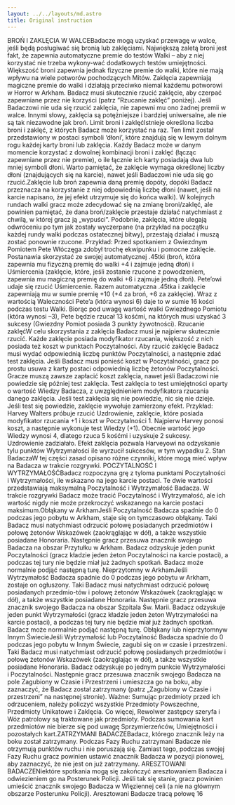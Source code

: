 ```yaml
---
layout: ../../layouts/md.astro
title: Original instruction
---
```


BROŃ I ZAKLĘCIA W WALCEBadacze mogą uzyskać przewagę w walce, jeśli będą posługiwać się bronią lub zaklęciami. Największą zaletą broni jest fakt, że zapewnia automatyczne premie do testów Walki – aby z niej korzystać nie trzeba wykony-wać dodatkowych testów umiejętności. Większość broni zapewnia jednak fizyczne premie do walki, które nie mają wpływu na wiele potworów pochodzących Mitów. Zaklęcia zapewniają magiczne premie do walki i działają przeciwko niemal każdemu potworowi w Horror w Arkham. Badacz musi skutecznie rzucić zaklęcie, aby czerpać zapewniane przez nie korzyści (patrz ”Rzucanie zaklęć” poniżej). Jeśli Badaczowi nie uda się rzucić zaklęcia, nie zapewni mu ono żadnej premii w walce. Innymi słowy, zaklęcia są potężniejsze i bardziej uniwersalne, ale nie są tak niezawodne jak broń. Limit broni i zaklęćIstnieje określona liczba broni i zaklęć, z których Badacz może korzystać na raz. Ten limit został przedstawiony w postaci symboli ‘dłoni’, które znajdują się w lewym dolnym rogu każdej karty broni lub zaklęcia. Każdy Badacz może w danym momencie korzystać z dowolnej kombinacji broni i zaklęć (łącząc zapewniane przez nie premie), o ile łącznie ich karty posiadają dwa lub mniej symboli dłoni. Warto pamiętać, że zaklęcie wymaga określonej liczby dłoni (znajdujących się na karcie), nawet jeśli Badaczowi nie uda się go rzucić.Zaklęcie lub broń zapewnia daną premię dopóty, dopóki Badacz przeznacza na korzystanie z niej odpowiednią liczbę dłoni (nawet, jeśli na karcie napisano, że jej efekt utrzymuje się do końca walki). W kolejnych rundach walki gracz może zdecydować się na zmianę broni/zaklęć, ale powinien pamiętać, że dana broń/zaklęcie przestaje działać natychmiast z chwilą, w której gracz ją „wypuści”. Podobnie, zaklęcia, które ulegają odwróceniu po tym jak zostały wyczerpane (na przykład na początku każdej rundy walki podczas ostatecznej bitwy), przestają działać i muszą zostać ponownie rzucone. Przykład: Przed spotkaniem z Gwiezdnym Pomiotem Pete Włóczęga zdobył trochę ekwipunku i pomocne zaklęcie. Postanawia skorzystać ze swojej automatycznej .45tki (broń, która zapewnia mu fizyczną premię do walki +4 i zajmuje jedną dłoń) i Uśmiercenia (zaklęcie, które, jeśli zostanie rzucone z powodzeniem, zapewnia mu magiczną premię do walki +6 i zajmuje jedną dłoń). Pete’owi udaje się rzucić Uśmiercenie. Razem automatyczna .45tka i zaklęcie zapewniają mu w sumie premię +10 (+4 za broń, +6 za zaklęcie). Wraz z wartością Waleczności Pete’a (która wynosi 6) daje to w sumie 16 kości podczas testu Walki. Biorąc pod uwagę wartość walki Gwiezdnego Pomiotu (która wynosi –3), Pete będzie rzucał 13 kośćmi, na których musi uzyskać 3 sukcesy (Gwiezdny Pomiot posiada 3 punkty żywotności). Rzucanie zaklęćW celu skorzystania z zaklęcia Badacz musi je najpierw skutecznie rzucić. Każde zaklęcie posiada modyfikator rzucania, większość z nich posiada też koszt w punktach Poczytalności. Aby rzucić zaklęcie Badacz musi wydać odpowiednią liczbę punktów Poczytalności, a następnie zdać test zaklęcia. Jeśli Badacz musi ponieść koszt w Poczytalności, gracz po prostu usuwa z karty postaci odpowiednią liczbę żetonów Poczytalności. Gracze muszą zawsze zapłacić koszt zaklęcia, nawet jeśli Badaczowi nie powiedzie się później test zaklęcia. Test zaklęcia to test umiejętności oparty o wartość Wiedzy Badacza, z uwzględnieniem modyfikatora rzucania danego zaklęcia. Jeśli test zaklęcia się nie powiedzie, nic się nie dzieje. Jeśli test się powiedzie, zaklęcie wywołuje zamierzony efekt. Przykład: Harvey Walters próbuje rzucić Uzdrowienie, zaklęcie, które posiada modyfikator rzucania +1 i koszt w Poczytalności 1. Najpierw Harvey ponosi koszt, a następnie wykonuje test Wiedzy (+1). Obecnie wartość jego Wiedzy wynosi 4, dlatego rzuca 5 kośćmi i uzyskuje 2 sukcesy. Uzdrowienie zadziałało. Efekt zaklęcia pozwala Harveyowi na odzyskanie tylu punktów Wytrzymałości ile wyrzucił sukcesów, w tym wypadku 2. Stan BadaczaW tej części zasad opisano różne czynniki, które mogą mieć wpływ na Badacza w trakcie rozgrywki. POCZYTALNOŚĆ I WYTRZYMAŁOŚĆBadacz rozpoczyna grę z tyloma punktami Poczytalności i Wytrzymałości, ile wskazano na jego karcie postaci. Te dwie wartości przedstawiają maksymalną Poczytalność i Wytrzymałość Badacza. W trakcie rozgrywki Badacz może tracić Poczytalność i Wytrzymałość, ale ich wartość nigdy nie może przekroczyć wskazanego na karcie postaci maksimum.Obłąkany w ArkhamJeśli Poczytalność Badacza spadnie do 0 podczas jego pobytu w Arkham, staje się on tymczasowo obłąkany. Taki Badacz musi natychmiast odrzucić połowę posiadanych przedmiotów i połowę żetonów Wskazówek (zaokrąglając w dół), a także wszystkie posiadane Honoraria. Następnie gracz przesuwa znacznik swojego Badacza na obszar Przytułku w Arkham. Badacz odzyskuje jeden punkt Poczytalności (gracz kładzie jeden żeton Poczytalności na karcie postaci), a podczas tej tury nie będzie miał już żadnych spotkań. Badacz może normalnie podjąć następną turę. Nieprzytomny w ArkhamJeśli Wytrzymałość Badacza spadnie do 0 podczas jego pobytu w Arkham, zostaje on ogłuszony. Taki Badacz musi natychmiast odrzucić połowę posiadanych przedmio-tów i połowę żetonów Wskazówek (zaokrąglając w dół), a także wszystkie posiadane Honoraria. Następnie gracz przesuwa znacznik swojego Badacza na obszar Szpitala Św. Marii. Badacz odzyskuje jeden punkt Wytrzymałości (gracz kładzie jeden żeton Wytrzymałości na karcie postaci), a podczas tej tury nie będzie miał już żadnych spotkań. Badacz może normalnie podjąć następną turę. Obłąkany lub nieprzytomnyw Innym ŚwiecieJeśli Wytrzymałość lub Poczytalność Badacza spadnie do 0 podczas jego pobytu w Innym Świecie, zagubi się on w czasie i przestrzeni. Taki Badacz musi natychmiast odrzucić połowę posiadanych przedmiotów i połowę żetonów Wskazówek (zaokrąglając w dół), a także wszystkie posiadane Honoraria. Badacz odzyskuje po jednym punkcie Wytrzymałości i Poczytalności. Następnie gracz przesuwa znacznik swojego Badacza na pole Zagubiony w Czasie i Przestrzeni i umieszcza go na boku, aby zaznaczyć, że Badacz został zatrzymany (patrz „Zagubiony w Czasie i przestrzeni” na następnej stronie). Ważne: Sumując przedmioty przed ich odrzuceniem, należy policzyć wszystkie Przedmioty Powszechne, Przedmioty Unikatowe i Zaklęcia. Co więcej, Rewolwer zastępcy szeryfa i Wóz patrolowy są traktowane jak przedmioty. Podczas sumowania kart przedmiotów nie bierze się pod uwagę Sprzymierzeńców, Umiejętności i pozostałych kart.ZATRZYMANI BADACZEBadacz, którego znacznik leży na boku został zatrzymany. Podczas Fazy Ruchu zatrzymani Badacze nie otrzymują punktów ruchu i nie poruszają się. Zamiast tego, podczas swojej Fazy Ruchu gracz powinien ustawić znacznik Badacza w pozycji pionowej, aby zaznaczyć, że nie jest on już zatrzymany. ARESZTOWANI BADACZENiektóre spotkania mogą się zakończyć aresztowaniem Badacza i odwiezieniem go na Posterunek Policji. Jeśli tak się stanie, gracz powinien umieścić znacznik swojego Badacza w Więziennej celi (a nie na głównym obszarze Posterunku Policji). Aresztowani Badacze tracą połowę 16
